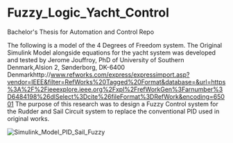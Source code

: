# Fuzzy_Logic_Yacht_Control
Bachelor's Thesis for Automation and Control Repo




The following is a model of the 4 Degrees of Freedom system. The Original Simulink Model alongside equations for the yacht system was developed and tested by 
Jerome Jouffroy, PhD of University of Southern Denmark,Alsion 2, Sønderborg, DK-6400 Denmarkhttp://www.refworks.com/express/expressimport.asp?vendor=IEEE&filter=RefWorks%20Tagged%20Format&database=&url=https%3A%2F%2Fieeexplore.ieee.org%2Fxpl%2FrefWorkGen%3Farnumber%3D6484198%26dlSelect%3Dcite%26fileFormat%3DRefWork&encoding=65001
The purpose of this research was to design a Fuzzy Control system for the Rudder and Sail Circuit system to replace the conventional PID used in original works.

![Simulink_Model_PID_Sail_Fuzzy](https://user-images.githubusercontent.com/92734853/213289585-c37ddb35-0f1c-433e-a658-c87e8a8f4b66.png)
